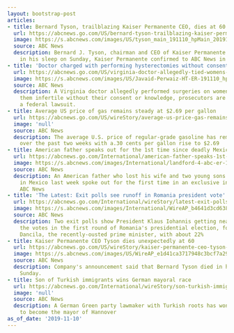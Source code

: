 ```yaml
---
layout: bootstrap-post
articles:
- title: Bernard Tyson, trailblazing Kaiser Permanente CEO, dies at 60
  url: https://abcnews.go.com/US/bernard-tyson-trailblazing-kaiser-permanente-ceo-dies-60/story?id=66897741
  image: https://s.abcnews.com/images/US/tyson_main_191110_hpMain_20191110-173313_16x9_992.jpg
  source: ABC News
  description: Bernard J. Tyson, chairman and CEO of Kaiser Permanente passed away
    in his sleep on Sunday, Kaiser Permanente confirmed to ABC News in a statement.
- title: 'Doctor charged with performing hysterectomies without consent: Federal investigators'
  url: https://abcnews.go.com/US/virginia-doctor-allegedly-tied-womens-fallopian-tubes-performed/story?id=66893437
  image: https://s.abcnews.com/images/US/Javaid-Perwaiz-HT-ER-191110_hpMain_16x9_992.jpg
  source: ABC News
  description: A Virginia doctor allegedly performed surgeries on women that made
    them infertile without their consent or knowledge, prosecutors are alleging in
    a federal lawsuit.
- title: Average US price of gas remains steady at $2.69 per gallon
  url: https://abcnews.go.com/US/wireStory/average-us-price-gas-remains-steady-269-gallon-66897549
  image: 'null'
  source: ABC News
  description: The average U.S. price of regular-grade gasoline has remained steady
    over the past two weeks with a.30 cents per gallon rise to $2.69
- title: American father speaks out for the 1st time since deadly Mexican ambush
  url: https://abcnews.go.com/International/american-father-speaks-1st-time-deadly-mexican-ambush/story?id=66893435
  image: https://s.abcnews.com/images/International/landford-4-abc-er-191110_hpMain_16x9_992.jpg
  source: ABC News
  description: An American father who lost his wife and two young sons in an ambush
    in Mexico last week spoke out for the first time in an exclusive interview with
    ABC News
- title: 'The Latest: Exit polls see runoff in Romania president vote'
  url: https://abcnews.go.com/International/wireStory/latest-exit-polls-runoff-romania-president-vote-66896417
  image: https://s.abcnews.com/images/International/WireAP_b4641d3cd6384414a360986b31966629_16x9_992.jpg
  source: ABC News
  description: Two exit polls show President Klaus Iohannis getting nearly 40% of
    the votes in the first round of Romania's presidential election, followed by Viorica
    Dancila, the recently-ousted prime minister, with about 22%
- title: Kaiser Permanente CEO Tyson dies unexpectedly at 60
  url: https://abcnews.go.com/US/wireStory/kaiser-permanente-ceo-tyson-dies-unexpectedly-60-66895769
  image: https://s.abcnews.com/images/US/WireAP_e1d41ca3717948c3bcf7a2931cb07598_16x9_992.jpg
  source: ABC News
  description: Company's announcement said that Bernard Tyson died in his sleep early
    Sunday.
- title: Son of Turkish immigrants wins German mayoral race
  url: https://abcnews.go.com/International/wireStory/son-turkish-immigrants-wins-german-mayoral-race-66895726
  image: 'null'
  source: ABC News
  description: A German Green party lawmaker with Turkish roots has won a runoff election
    to become the mayor of Hannover
as_of_date: '2019-11-10'
---
```


